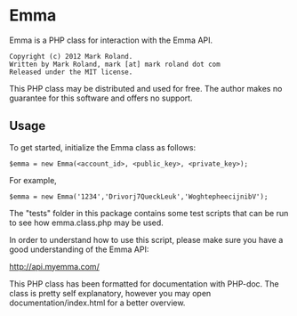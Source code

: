 Emma
====

Emma is a PHP class for interaction with the Emma API.

    Copyright (c) 2012 Mark Roland.
    Written by Mark Roland, mark [at] mark roland dot com
    Released under the MIT license.

This PHP class may be distributed and used for free. The author makes
no guarantee for this software and offers no support.

Usage
-----

To get started, initialize the Emma class as follows:

    $emma = new Emma(<account_id>, <public_key>, <private_key>);

For example,

    $emma = new Emma('1234','Drivorj7QueckLeuk','WoghtepheecijnibV');

The "tests" folder in this package contains some test scripts that can
be run to see how emma.class.php may be used.

In order to understand how to use this script, please make sure you
have a good understanding of the Emma API:

http://api.myemma.com/

This PHP class has been formatted for documentation with PHP-doc. The class
is pretty self explanatory, however you may open documentation/index.html
for a better overview. 
